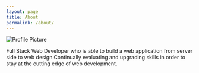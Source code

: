 ```yaml
---
layout: page
title: About
permalink: /about/
---
```


<img src="{{ site.baseurl }}/assets/profile.png" title="Profile Picture" class="profile">

Full Stack Web Developer who is able to build a web application from server side to web design.Continually
evaluating and upgrading skills in order to stay at the cutting edge of web development.
